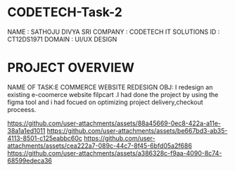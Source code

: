 # CODETECH-Task-2
NAME : SATHOJU DIVYA SRI
COMPANY : CODETECH IT SOLUTIONS
ID : CT12DS1971
DOMAIN : UI/UX DESIGN
# PROJECT OVERVIEW
NAME OF TASK:E COMMERCE WEBSITE REDESIGN
OBJ: I redesign an existing e-coomerce website filpcart .I had done the project by using the figma tool and i had focued on optimizing project delivery,checkout proceess.

https://github.com/user-attachments/assets/88a45669-0ec8-422a-a11e-38a1a1ed1011
https://github.com/user-attachments/assets/be667bd3-ab35-4113-8501-c125eabbc60c
https://github.com/user-attachments/assets/cea222a7-089c-44c7-8f45-6bfd05a2f686
https://github.com/user-attachments/assets/a386328c-f9aa-4090-8c74-68599edeca36


